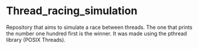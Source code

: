 # Thread_racing_simulation
Repository that aims to simulate a race between threads. The one that prints the number one hundred first is the winner. It was made using the pthread library (POSIX Threads).
